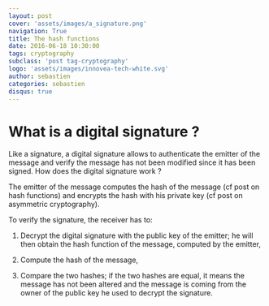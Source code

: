 ```yaml
---
layout: post
cover: 'assets/images/a_signature.png'
navigation: True
title: The hash functions
date: 2016-06-18 10:30:00
tags: cryptography
subclass: 'post tag-cryptography'
logo: 'assets/images/innovea-tech-white.svg'
author: sebastien
categories: sebastien
disqus: true
---
```


# What is a digital signature ?

Like a signature, a digital signature allows to authenticate the emitter of the message and verify the message has not been modified since it has been signed.
How does the digital signature work ?

The emitter of the message computes the hash of the message (cf post on hash functions) and encrypts the hash with his private key (cf post on asymmetric cryptography).

To verify the signature, the receiver has to:

1. Decrypt the digital signature with the public key of the emitter; he will then obtain the hash function of the message, computed by the emitter,

2. Compute the hash of the message,

3. Compare the two hashes; if the two hashes are equal, it means the message has not been altered and the message is coming from the owner of the public key he used to decrypt the signature.